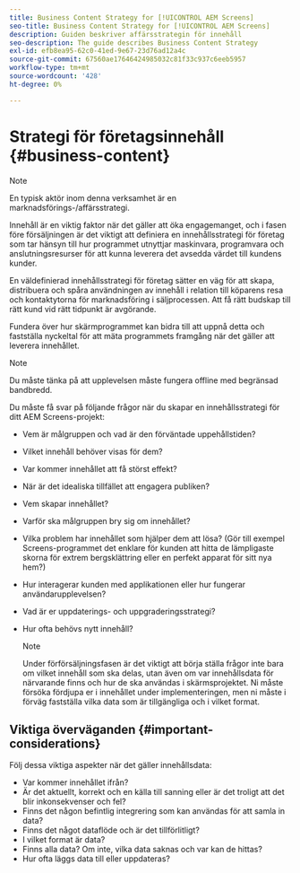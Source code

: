 ```yaml
---
title: Business Content Strategy for [!UICONTROL AEM Screens]
seo-title: Business Content Strategy for [!UICONTROL AEM Screens]
description: Guiden beskriver affärsstrategin för innehåll
seo-description: The guide describes Business Content Strategy
exl-id: efb8ea95-62c0-41ed-9e67-23d76ad12a4c
source-git-commit: 67560ae17646424985032c81f33c937c6eeb5957
workflow-type: tm+mt
source-wordcount: '428'
ht-degree: 0%

---
```


# Strategi för företagsinnehåll {#business-content}

>[!NOTE]
>
>En typisk aktör inom denna verksamhet är en marknadsförings-/affärsstrategi.

Innehåll är en viktig faktor när det gäller att öka engagemanget, och i fasen före försäljningen är det viktigt att definiera en innehållsstrategi för företag som tar hänsyn till hur programmet utnyttjar maskinvara, programvara och anslutningsresurser för att kunna leverera det avsedda värdet till kundens kunder.

En väldefinierad innehållsstrategi för företag sätter en väg för att skapa, distribuera och spåra användningen av innehåll i relation till köparens resa och kontaktytorna för marknadsföring i säljprocessen. Att få rätt budskap till rätt kund vid rätt tidpunkt är avgörande.

Fundera över hur skärmprogrammet kan bidra till att uppnå detta och fastställa nyckeltal för att mäta programmets framgång när det gäller att leverera innehållet.

>[!NOTE]
>
>Du måste tänka på att upplevelsen måste fungera offline med begränsad bandbredd.

Du måste få svar på följande frågor när du skapar en innehållsstrategi för ditt AEM Screens-projekt:

* Vem är målgruppen och vad är den förväntade uppehållstiden?
* Vilket innehåll behöver visas för dem?
* Var kommer innehållet att få störst effekt?
* När är det idealiska tillfället att engagera publiken?
* Vem skapar innehållet?
* Varför ska målgruppen bry sig om innehållet?
* Vilka problem har innehållet som hjälper dem att lösa? (Gör till exempel Screens-programmet det enklare för kunden att hitta de lämpligaste skorna för extrem bergsklättring eller en perfekt apparat för sitt nya hem?)
* Hur interagerar kunden med applikationen eller hur fungerar användarupplevelsen?
* Vad är er uppdaterings- och uppgraderingsstrategi?
* Hur ofta behövs nytt innehåll?

  >[!NOTE]
  >
  >Under förförsäljningsfasen är det viktigt att börja ställa frågor inte bara om vilket innehåll som ska delas, utan även om var innehållsdata för närvarande finns och hur de ska användas i skärmsprojektet. Ni måste försöka fördjupa er i innehållet under implementeringen, men ni måste i förväg fastställa vilka data som är tillgängliga och i vilket format.

## Viktiga överväganden {#important-considerations}

Följ dessa viktiga aspekter när det gäller innehållsdata:

* Var kommer innehållet ifrån?
* Är det aktuellt, korrekt och en källa till sanning eller är det troligt att det blir inkonsekvenser och fel?
* Finns det någon befintlig integrering som kan användas för att samla in data?
* Finns det något dataflöde och är det tillförlitligt?
* I vilket format är data?
* Finns alla data? Om inte, vilka data saknas och var kan de hittas?
* Hur ofta läggs data till eller uppdateras?
